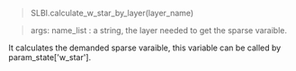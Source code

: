 
> SLBI.calculate_w_star_by_layer(layer_name)

> args:   name_list : a string, the layer needed to get the sparse varaible.

It calculates the demanded sparse varaible, this variable can be called by param_state['w_star'].